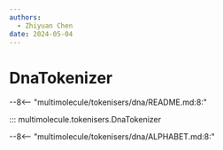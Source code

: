 ```yaml
---
authors:
  - Zhiyuan Chen
date: 2024-05-04
---
```


# DnaTokenizer

--8<-- "multimolecule/tokenisers/dna/README.md:8:"

::: multimolecule.tokenisers.DnaTokenizer

--8<-- "multimolecule/tokenisers/dna/ALPHABET.md:8:"
